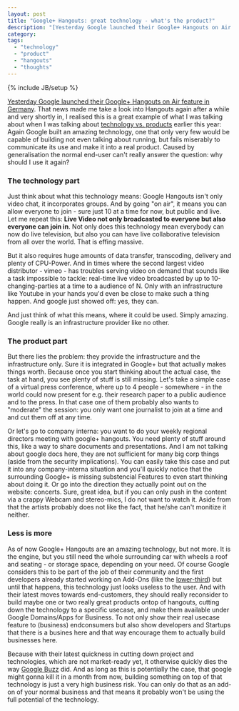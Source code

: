 ```yaml
---
layout: post
title: "Google+ Hangouts: great technology - what's the product?"
description: "[Yesterday Google launched their Google+ Hangouts on Air feature in Germany](http://stadt-bremerhaven.de/google-startet-hangouts-on-air-in-deutschland/). That news made me take a look into Hangouts again after a while and very shortly in, I realised this is a great example of what I was talking about when I was talking about [technology vs. products](/2012/04/26/technology-unquals-product) earlier this year: Again Google built an amazing technology, one that only very few would be capable of building not even talking about running, but fails miserably to communicate its use and make it into a real product. Caused by generalisation the normal end-user can't really answer the question: why should I use it again?"
category: 
tags: 
  - "technology"
  - "product"
  - "hangouts"
  - "thoughts"
---
```

{% include JB/setup %}

[Yesterday Google launched their Google+ Hangouts on Air feature in Germany](http://stadt-bremerhaven.de/google-startet-hangouts-on-air-in-deutschland/). That news made me take a look into Hangouts again after a while and very shortly in, I realised this is a great example of what I was talking about when I was talking about [technology vs. products](/2012/04/26/technology-unquals-product) earlier this year: Again Google built an amazing technology, one that only very few would be capable of building not even talking about running, but fails miserably to communicate its use and make it into a real product. Caused by generalisation the normal end-user can't really answer the question: why should I use it again?

### The technology part
Just think about what this technology means: Google Hangouts isn't only video chat, it incorporates groups. And by going "on air", it means you can allow everyone to join - sure just 10 at a time for now, but public and live. Let me repeat this: **Live Video not only broadcasted to everyone but also everyone can join in**. Not only does this technology mean everybody can now do live television, but also you can have live collaborative television from all over the world. That is effing massive. 

But it also requires huge amounts of data transfer, transcoding, delivery and plenty of CPU-Power. And in times where the second largest video distributor - vimeo - has troubles serving video on demand that sounds like a task impossible to tackle: real-time live video broadcasted by up to 10-changing-parties at a time to a audience of N. Only with an infrastructure like Youtube in your hands you'd even be close to make such a thing happen. And google just showed off: yes, they can. 

And just think of what this means, where it could be used. Simply amazing. Google really is an infrastructure provider like no other.

### The product part
But there lies the problem: they provide the infrastructure and the infrastructure only. Sure it is integrated in Google+ but that actually makes things worth. Because once you start thinking about the actual case, the task at hand, you see plenty of stuff is still missing. Let's take a simple case of a virtual press conference, where up to 4 people - somewhere - in the world could now present for e.g. their research paper to a public audience and to the press. In that case one of them probably also wants to "moderate" the session: you only want one journalist to join at a time and and cut them off at any time. 

Or let's go to company interna: you want to do your weekly regional directors meeting with google+ hangouts. You need plenty of stuff around this, like a way to share documents and presentations. And I am not talking about google docs here, they are not sufficient for many big corp things (aside from the security implications). You can easily take this case and put it into any company-interna situation and you'll quickly notice that the surrounding Google+ is missing substencial Features to even start thinking about doing it. Or go into the direction they actually point out on the website: concerts. Sure, great idea, but if you can only push in the content via a crappy Webcam and stereo-mics, I do not want to watch it. Aside from that the artists probably does not like the fact, that he/she can't monitize it neither.

### Less is more
As of now Google+ Hangouts are an amazing technology, but not more. It is the engine, but you still need the whole surrounding car with wheels a roof and seating - or storage space, depending on your need. Of course Google considers this to be part of the job of their community and the first developers already started working on Add-Ons (like the [lower-third](https://plus.google.com/104402231746556471870)) but until that happens, this technology just looks useless to the user. And with their latest moves towards end-customers, they should really reconsider to build maybe one or two really great products ontop of hangouts, cutting down the technology to a specific usecase, and make them available under Google Domains/Apps for Business. To not only show their real usecase feature to (business) endconsumers but also show developers and Startups that there is a busines here and that way encourage them to actually build businesses here. 

Because with their latest quickness in cutting down project and technologies, which are not market-ready yet, it otherwise quickly dies the way [Google Buzz](http://en.wikipedia.org/wiki/Google_Buzz) did. And as long as this is potentially the case, that google might gonna kill it in a month from now, building something on top of that technology is just a very high business risk. You can only do that as an add-on of your normal business and that means it probably won't be using the full potential of the technology.
